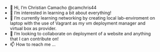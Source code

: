 - 👋 Hi, I’m Christian Camacho @camchris44
- 👀 I’m interested in learning a bit about everything!
- 🌱 I’m currently learning networking by creating local lab-enviroment on laptop with the use of Vagrant as my vm deployment manager and virtual box as provider.
- 💞️ I’m looking to collaborate on deployment of a website and anything that I can contribute on!
- 📫 How to reach me ...

<!---
camchris44/camchris44 is a ✨ special ✨ repository because its `README.md` (this file) appears on your GitHub profile.
You can click the Preview link to take a look at your changes.
--->
